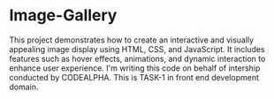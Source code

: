 # Image-Gallery
This project demonstrates how to create an interactive and visually appealing image display using HTML, CSS, and JavaScript. It includes features such as hover effects, animations, and dynamic interaction to enhance user experience. I'm writing this code on behalf of intership conducted by CODEALPHA. This is TASK-1 in front end development domain.
